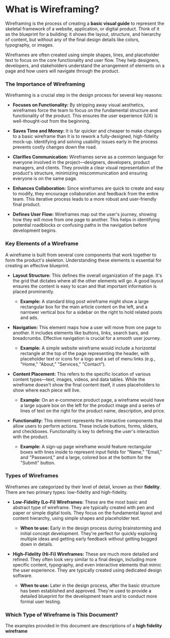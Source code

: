 # What is Wireframing?

Wireframing is the process of creating a **basic visual guide** to represent the skeletal framework of a website, application, or digital product. Think of it as the blueprint for a building: it shows the layout, structure, and hierarchy of content, but without any of the final design details like colors, typography, or images.

Wireframes are often created using simple shapes, lines, and placeholder text to focus on the core functionality and user flow. They help designers, developers, and stakeholders understand the arrangement of elements on a page and how users will navigate through the product.

### The Importance of Wireframing

Wireframing is a crucial step in the design process for several key reasons:

* **Focuses on Functionality:** By stripping away visual aesthetics, wireframes force the team to focus on the fundamental structure and functionality of the product. This ensures the user experience (UX) is well-thought-out from the beginning.

* **Saves Time and Money:** It is far quicker and cheaper to make changes to a basic wireframe than it is to rework a fully-designed, high-fidelity mock-up. Identifying and solving usability issues early in the process prevents costly changes down the road.

* **Clarifies Communication:** Wireframes serve as a common language for everyone involved in the project—designers, developers, product managers, and clients. They provide a clear visual representation of the product's structure, minimizing miscommunication and ensuring everyone is on the same page.

* **Enhances Collaboration:** Since wireframes are quick to create and easy to modify, they encourage collaboration and feedback from the entire team. This iterative process leads to a more robust and user-friendly final product.

* **Defines User Flow:** Wireframes map out the user's journey, showing how they will move from one page to another. This helps in identifying potential roadblocks or confusing paths in the navigation before development begins.

### Key Elements of a Wireframe

A wireframe is built from several core components that work together to form the product's skeleton. Understanding these elements is essential for creating an effective blueprint.

* **Layout Structure:** This defines the overall organization of the page. It's the grid that dictates where all the other elements will go. A good layout ensures the content is easy to scan and that important information is placed prominently.

  * **Example:** A standard blog post wireframe might show a large rectangular box for the main article content on the left, and a narrower vertical box for a sidebar on the right to hold related posts and ads.

* **Navigation:** This element maps how a user will move from one page to another. It includes elements like buttons, links, search bars, and breadcrumbs. Effective navigation is crucial for a smooth user journey.

  * **Example:** A simple website wireframe would include a horizontal rectangle at the top of the page representing the header, with placeholder text or icons for a logo and a set of menu links (e.g., "Home," "About," "Services," "Contact").

* **Content Placement:** This refers to the specific location of various content types—text, images, videos, and data tables. While the wireframe doesn't show the final content itself, it uses placeholders to show where each piece will live.

  * **Example:** On an e-commerce product page, a wireframe would have a large square box on the left for the product image and a series of lines of text on the right for the product name, description, and price.

* **Functionality:** This element represents the interactive components that allow users to perform actions. These include buttons, forms, sliders, and checkboxes. Functionality is key to defining the user's interaction with the product.

  * **Example:** A sign-up page wireframe would feature rectangular boxes with lines inside to represent input fields for "Name," "Email," and "Password," and a large, colored box at the bottom for the "Submit" button.

### Types of Wireframes

Wireframes are categorized by their level of detail, known as their **fidelity**. There are two primary types: low-fidelity and high-fidelity.

* **Low-Fidelity (Lo-Fi) Wireframes:**
    These are the most basic and abstract type of wireframe. They are typically created with pen and paper or simple digital tools. They focus on the fundamental layout and content hierarchy, using simple shapes and placeholder text.

    * **When to use:** Early in the design process during brainstorming and initial concept development. They're perfect for quickly exploring multiple ideas and getting early feedback without getting bogged down in details.

* **High-Fidelity (Hi-Fi) Wireframes:**
    These are much more detailed and refined. They often look very similar to a final design, including more specific content, typography, and even interactive elements that mimic the user experience. They are typically created using dedicated design software.

    * **When to use:** Later in the design process, after the basic structure has been established and approved. They're used to provide a detailed blueprint for the development team and to conduct more formal user testing.


### Which Type of Wireframe is This Document?

The examples provided in this document are descriptions of a **high fidelity wireframe**






